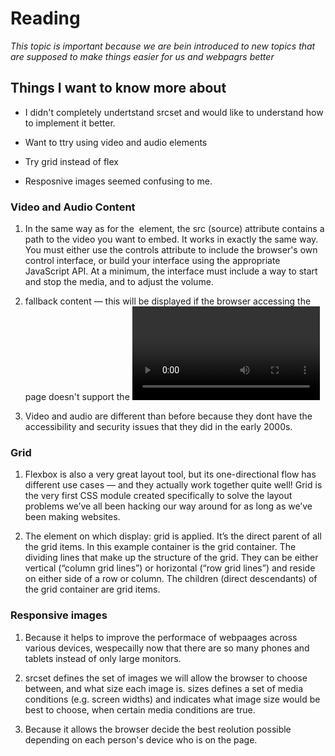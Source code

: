 # Reading

*This topic is important because we are bein introduced to new topics that are supposed to make things easier for us and webpagrs better*

## Things I want to know more about

- I didn't completely undertstand srcset and would like to understand how to implement it better.

- Want to ttry using video and audio elements

- Try grid instead of flex

- Resposnive images seemed confusing to me.

### Video and Audio Content

1. In the same way as for the <img> element, the src (source) attribute contains a path to the video you want to embed. It works in exactly the same way. You must either use the controls attribute to include the browser's own control interface, or build your interface using the appropriate JavaScript API. At a minimum, the interface must include a way to start and stop the media, and to adjust the volume.

2. fallback content — this will be displayed if the browser accessing the page doesn't support the <video> element, allowing us to provide a fallback for older browsers.

3. Video and audio are different than before because they dont have the accessibility and security issues that they did in the early 2000s.

### Grid

1. Flexbox is also a very great layout tool, but its one-directional flow has different use cases — and they actually work together quite well! Grid is the very first CSS module created specifically to solve the layout problems we’ve all been hacking our way around for as long as we’ve been making websites.

2. The element on which display: grid is applied. It’s the direct parent of all the grid items. In this example container is the grid container. The dividing lines that make up the structure of the grid. They can be either vertical (“column grid lines”) or horizontal (“row grid lines”) and reside on either side of a row or column. The children (direct descendants) of the grid container are grid items.

### Responsive images

1. Because it helps to improve the performace of webpaages across various devices, wespecailly now that there are so many phones and tablets instead of only large monitors.

2. srcset defines the set of images we will allow the browser to choose between, and what size each image is. sizes defines a set of media conditions (e.g. screen widths) and indicates what image size would be best to choose, when certain media conditions are true.

3. Because it allows the browser decide the best reolution possible depending on each person's device who is on the page. 

